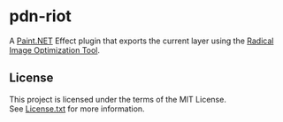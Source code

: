 # pdn-riot

A [Paint.NET](http://www.getpaint.net) Effect plugin that exports the current layer using the [Radical Image Optimization Tool](http://luci.criosweb.ro/riot/).

## License

This project is licensed under the terms of the MIT License.   
See [License.txt](License.txt) for more information.